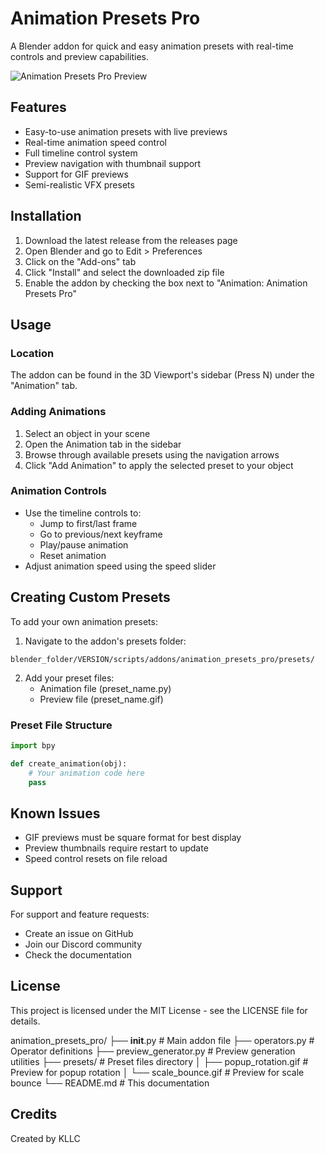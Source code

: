 # Animation Presets Pro

A Blender addon for quick and easy animation presets with real-time controls and preview capabilities.

![Animation Presets Pro Preview](preview.gif)

## Features

- Easy-to-use animation presets with live previews
- Real-time animation speed control
- Full timeline control system
- Preview navigation with thumbnail support
- Support for GIF previews
- Semi-realistic VFX presets

## Installation

1. Download the latest release from the releases page
2. Open Blender and go to Edit > Preferences
3. Click on the "Add-ons" tab
4. Click "Install" and select the downloaded zip file
5. Enable the addon by checking the box next to "Animation: Animation Presets Pro"

## Usage

### Location
The addon can be found in the 3D Viewport's sidebar (Press N) under the "Animation" tab.

### Adding Animations
1. Select an object in your scene
2. Open the Animation tab in the sidebar
3. Browse through available presets using the navigation arrows
4. Click "Add Animation" to apply the selected preset to your object

### Animation Controls
- Use the timeline controls to:
  - Jump to first/last frame
  - Go to previous/next keyframe
  - Play/pause animation
  - Reset animation
- Adjust animation speed using the speed slider

## Creating Custom Presets

To add your own animation presets:

1. Navigate to the addon's presets folder:
```
blender_folder/VERSION/scripts/addons/animation_presets_pro/presets/
```

2. Add your preset files:
   - Animation file (preset_name.py)
   - Preview file (preset_name.gif)

### Preset File Structure
```python
import bpy

def create_animation(obj):
    # Your animation code here
    pass
```

## Known Issues

- GIF previews must be square format for best display
- Preview thumbnails require restart to update
- Speed control resets on file reload

## Support

For support and feature requests:
- Create an issue on GitHub
- Join our Discord community
- Check the documentation

## License

This project is licensed under the MIT License - see the LICENSE file for details.

animation_presets_pro/
├── __init__.py              # Main addon file
├── operators.py             # Operator definitions
├── preview_generator.py     # Preview generation utilities
├── presets/                 # Preset files directory
│   ├── popup_rotation.gif   # Preview for popup rotation
│   └── scale_bounce.gif    # Preview for scale bounce
└── README.md               # This documentation

## Credits

Created by KLLC
